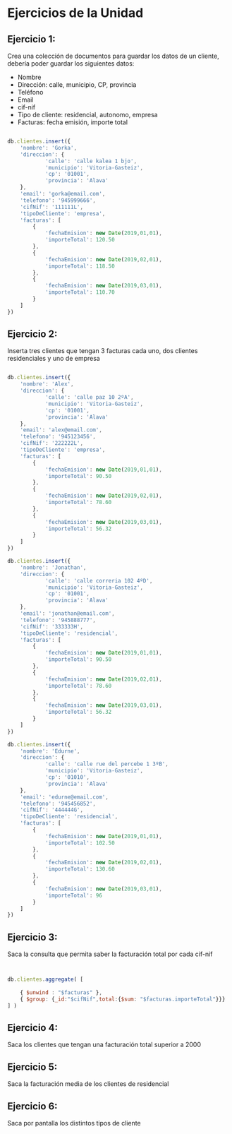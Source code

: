 # Ejercicios de la Unidad

## Ejercicio 1:

Crea una colección de documentos para guardar los datos de un cliente, debería poder guardar los siguientes datos:

- Nombre
- Dirección: calle, municipio, CP, provincia
- Teléfono
- Email
- cif-nif
- Tipo de cliente: residencial, autonomo, empresa
- Facturas: fecha emisión, importe total

```javascript

db.clientes.insert({   
    'nombre': 'Gorka', 
    'direccion': {
            'calle': 'calle kalea 1 bjo',
            'municipio': 'Vitoria-Gasteiz',
            'cp': '01001',
            'provincia': 'Alava'
    }, 
    'email': 'gorka@email.com',
    'telefono': '945999666',
    'cifNif': '111111L',
    'tipoDeCliente': 'empresa',
    'facturas': [
        {
            'fechaEmision': new Date(2019,01,01),
            'importeTotal': 120.50
        },
        {
            'fechaEmision': new Date(2019,02,01),
            'importeTotal': 118.50
        },
        {
            'fechaEmision': new Date(2019,03,01),
            'importeTotal': 110.70
        }
    ]
})

```

## Ejercicio 2: 

Inserta tres clientes que tengan 3 facturas cada uno, dos clientes residenciales y uno de empresa

```javascript

db.clientes.insert({   
    'nombre': 'Alex', 
    'direccion': {
            'calle': 'calle paz 10 2ºA',
            'municipio': 'Vitoria-Gasteiz',
            'cp': '01001',
            'provincia': 'Alava'
    }, 
    'email': 'alex@email.com',
    'telefono': '945123456',
    'cifNif': '222222L',
    'tipoDeCliente': 'empresa',
    'facturas': [
        {
            'fechaEmision': new Date(2019,01,01),
            'importeTotal': 90.50
        },
        {
            'fechaEmision': new Date(2019,02,01),
            'importeTotal': 78.60
        },
        {
            'fechaEmision': new Date(2019,03,01),
            'importeTotal': 56.32
        }
    ]
})

db.clientes.insert({   
    'nombre': 'Jonathan', 
    'direccion': {
            'calle': 'calle correria 102 4ºD',
            'municipio': 'Vitoria-Gasteiz',
            'cp': '01001',
            'provincia': 'Alava'
    }, 
    'email': 'jonathan@email.com',
    'telefono': '945888777',
    'cifNif': '333333H',
    'tipoDeCliente': 'residencial',
    'facturas': [
        {
            'fechaEmision': new Date(2019,01,01),
            'importeTotal': 90.50
        },
        {
            'fechaEmision': new Date(2019,02,01),
            'importeTotal': 78.60
        },
        {
            'fechaEmision': new Date(2019,03,01),
            'importeTotal': 56.32
        }
    ]
})

db.clientes.insert({   
    'nombre': 'Edurne', 
    'direccion': {
            'calle': 'calle rue del percebe 1 3ºB',
            'municipio': 'Vitoria-Gasteiz',
            'cp': '01010',
            'provincia': 'Alava'
    }, 
    'email': 'edurne@email.com',
    'telefono': '945456852',
    'cifNif': '444444G',
    'tipoDeCliente': 'residencial',
    'facturas': [
        {
            'fechaEmision': new Date(2019,01,01),
            'importeTotal': 102.50
        },
        {
            'fechaEmision': new Date(2019,02,01),
            'importeTotal': 130.60
        },
        {
            'fechaEmision': new Date(2019,03,01),
            'importeTotal': 96
        }
    ]
})

```


## Ejercicio 3:

Saca la consulta que permita saber la facturación total por cada cif-nif

```javascript


db.clientes.aggregate( [
    
    { $unwind : "$facturas" },
    { $group: {_id:"$cifNif",total:{$sum: "$facturas.importeTotal"}}}
] )
```



## Ejercicio 4: 

Saca los clientes que tengan una facturación total superior a 2000


## Ejercicio 5:

Saca la facturación media de los clientes de residencial


## Ejercicio 6:

Saca por pantalla los distintos tipos de cliente